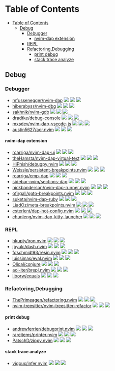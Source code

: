 # Table of Contents

- [Table of Contents](#table-of-contents)
  - [Debug](#debug)
    - [Debugger](#debugger)
      - [nvim-dap extension](#nvim-dap-extension)
    - [REPL](#repl)
    - [Refactoring,Debugging](#refactoringdebugging)
      - [print debug](#print-debug)
      - [stack trace analyze](#stack-trace-analyze)

## Debug

### Debugger

- [mfussenegger/nvim-dap](https://github.com/mfussenegger/nvim-dap) ![](https://img.shields.io/github/stars/mfussenegger/nvim-dap) ![](https://img.shields.io/github/last-commit/mfussenegger/nvim-dap) ![](https://img.shields.io/github/commit-activity/y/mfussenegger/nvim-dap)
- [hiberabyss/nvim-dbg](https://github.com/hiberabyss/nvim-dbg) ![](https://img.shields.io/github/stars/hiberabyss/nvim-dbg) ![](https://img.shields.io/github/last-commit/hiberabyss/nvim-dbg) ![](https://img.shields.io/github/commit-activity/y/hiberabyss/nvim-dbg)
- [sakhnik/nvim-gdb](https://github.com/sakhnik/nvim-gdb) ![](https://img.shields.io/github/stars/sakhnik/nvim-gdb) ![](https://img.shields.io/github/last-commit/sakhnik/nvim-gdb) ![](https://img.shields.io/github/commit-activity/y/sakhnik/nvim-gdb)
- [dradtke/debug-console](https://github.com/dradtke/debug-console) ![](https://img.shields.io/github/stars/dradtke/debug-console) ![](https://img.shields.io/github/last-commit/dradtke/debug-console) ![](https://img.shields.io/github/commit-activity/y/dradtke/debug-console)
- [mxsdev/nvim-dap-vscode-js](https://github.com/mxsdev/nvim-dap-vscode-js) ![](https://img.shields.io/github/stars/mxsdev/nvim-dap-vscode-js) ![](https://img.shields.io/github/last-commit/mxsdev/nvim-dap-vscode-js) ![](https://img.shields.io/github/commit-activity/y/mxsdev/nvim-dap-vscode-js)
- [austin5627/acr.nvim](https://github.com/austin5627/acr.nvim) ![](https://img.shields.io/github/stars/austin5627/acr.nvim) ![](https://img.shields.io/github/last-commit/austin5627/acr.nvim) ![](https://img.shields.io/github/commit-activity/y/austin5627/acr.nvim)

#### nvim-dap extension

- [rcarriga/nvim-dap-ui](https://github.com/rcarriga/nvim-dap-ui) ![](https://img.shields.io/github/stars/rcarriga/nvim-dap-ui) ![](https://img.shields.io/github/last-commit/rcarriga/nvim-dap-ui) ![](https://img.shields.io/github/commit-activity/y/rcarriga/nvim-dap-ui)
- [theHamsta/nvim-dap-virtual-text](https://github.com/theHamsta/nvim-dap-virtual-text) ![](https://img.shields.io/github/stars/theHamsta/nvim-dap-virtual-text) ![](https://img.shields.io/github/last-commit/theHamsta/nvim-dap-virtual-text) ![](https://img.shields.io/github/commit-activity/y/theHamsta/nvim-dap-virtual-text)
- [HiPhish/debugpy.nvim](https://github.com/HiPhish/debugpy.nvim) ![](https://img.shields.io/github/stars/HiPhish/debugpy.nvim) ![](https://img.shields.io/github/last-commit/HiPhish/debugpy.nvim) ![](https://img.shields.io/github/commit-activity/y/HiPhish/debugpy.nvim)
- [Weissle/persistent-breakpoints.nvim](https://github.com/Weissle/persistent-breakpoints.nvim) ![](https://img.shields.io/github/stars/Weissle/persistent-breakpoints.nvim) ![](https://img.shields.io/github/last-commit/Weissle/persistent-breakpoints.nvim) ![](https://img.shields.io/github/commit-activity/y/Weissle/persistent-breakpoints.nvim)
- [rcarriga/cmp-dap](https://github.com/rcarriga/cmp-dap) ![](https://img.shields.io/github/stars/rcarriga/cmp-dap) ![](https://img.shields.io/github/last-commit/rcarriga/cmp-dap) ![](https://img.shields.io/github/commit-activity/y/rcarriga/cmp-dap)
- [sidebar-nvim/sections-dap](https://github.com/sidebar-nvim/sections-dap) ![](https://img.shields.io/github/stars/sidebar-nvim/sections-dap) ![](https://img.shields.io/github/last-commit/sidebar-nvim/sections-dap) ![](https://img.shields.io/github/commit-activity/y/sidebar-nvim/sections-dap)
- [nickbanderson/nvim-dap-runner.nvim](https://github.com/nickbanderson/nvim-dap-runner.nvim) ![](https://img.shields.io/github/stars/nickbanderson/nvim-dap-runner.nvim) ![](https://img.shields.io/github/last-commit/nickbanderson/nvim-dap-runner.nvim) ![](https://img.shields.io/github/commit-activity/y/nickbanderson/nvim-dap-runner.nvim)
- [ofirgall/goto-breakpoints.nvim](https://github.com/ofirgall/goto-breakpoints.nvim) ![](https://img.shields.io/github/stars/ofirgall/goto-breakpoints.nvim) ![](https://img.shields.io/github/last-commit/ofirgall/goto-breakpoints.nvim) ![](https://img.shields.io/github/commit-activity/y/ofirgall/goto-breakpoints.nvim)
- [suketa/nvim-dap-ruby](https://github.com/suketa/nvim-dap-ruby) ![](https://img.shields.io/github/stars/suketa/nvim-dap-ruby) ![](https://img.shields.io/github/last-commit/suketa/nvim-dap-ruby) ![](https://img.shields.io/github/commit-activity/y/suketa/nvim-dap-ruby)
- [LiadOz/meta-breakpoints.nvim](https://github.com/LiadOz/meta-breakpoints.nvim) ![](https://img.shields.io/github/stars/LiadOz/meta-breakpoints.nvim) ![](https://img.shields.io/github/last-commit/LiadOz/meta-breakpoints.nvim) ![](https://img.shields.io/github/commit-activity/y/LiadOz/meta-breakpoints.nvim)
- [csterlent/dap-hot-config.nvim](https://github.com/csterlent/dap-hot-config.nvim) ![](https://img.shields.io/github/stars/csterlent/dap-hot-config.nvim) ![](https://img.shields.io/github/last-commit/csterlent/dap-hot-config.nvim) ![](https://img.shields.io/github/commit-activity/y/csterlent/dap-hot-config.nvim)
- [chunleng/nvim-dap-kitty-launcher](https://github.com/chunleng/nvim-dap-kitty-launcher) ![](https://img.shields.io/github/stars/chunleng/nvim-dap-kitty-launcher) ![](https://img.shields.io/github/last-commit/chunleng/nvim-dap-kitty-launcher) ![](https://img.shields.io/github/commit-activity/y/chunleng/nvim-dap-kitty-launcher)

### REPL

- [hkupty/iron.nvim](https://github.com/hkupty/iron.nvim) ![](https://img.shields.io/github/stars/hkupty/iron.nvim) ![](https://img.shields.io/github/last-commit/hkupty/iron.nvim) ![](https://img.shields.io/github/commit-activity/y/hkupty/iron.nvim)
- [jbyuki/dash.nvim](https://github.com/jbyuki/dash.nvim) ![](https://img.shields.io/github/stars/jbyuki/dash.nvim) ![](https://img.shields.io/github/last-commit/jbyuki/dash.nvim) ![](https://img.shields.io/github/commit-activity/y/jbyuki/dash.nvim)
- [fdschmidt93/resin.nvim](https://github.com/fdschmidt93/resin.nvim) ![](https://img.shields.io/github/stars/fdschmidt93/resin.nvim) ![](https://img.shields.io/github/last-commit/fdschmidt93/resin.nvim) ![](https://img.shields.io/github/commit-activity/y/fdschmidt93/resin.nvim)
- [luissimas/eval.nvim](https://github.com/luissimas/eval.nvim) ![](https://img.shields.io/github/stars/luissimas/eval.nvim) ![](https://img.shields.io/github/last-commit/luissimas/eval.nvim) ![](https://img.shields.io/github/commit-activity/y/luissimas/eval.nvim)
- [Olical/conjure](https://github.com/Olical/conjure) ![](https://img.shields.io/github/stars/Olical/conjure) ![](https://img.shields.io/github/last-commit/Olical/conjure) ![](https://img.shields.io/github/commit-activity/y/Olical/conjure)
- [aoi-iter/brepl.nvim](https://github.com/aoi-iter/brepl.nvim) ![](https://img.shields.io/github/stars/aoi-iter/brepl.nvim) ![](https://img.shields.io/github/last-commit/aoi-iter/brepl.nvim) ![](https://img.shields.io/github/commit-activity/y/aoi-iter/brepl.nvim)
- [liborw/equals](https://github.com/liborw/equals) ![](https://img.shields.io/github/stars/liborw/equals) ![](https://img.shields.io/github/last-commit/liborw/equals) ![](https://img.shields.io/github/commit-activity/y/liborw/equals)

### Refactoring,Debugging

- [ThePrimeagen/refactoring.nvim](https://github.com/ThePrimeagen/refactoring.nvim) ![](https://img.shields.io/github/stars/ThePrimeagen/refactoring.nvim) ![](https://img.shields.io/github/last-commit/ThePrimeagen/refactoring.nvim) ![](https://img.shields.io/github/commit-activity/y/ThePrimeagen/refactoring.nvim)
- [nvim-treesitter/nvim-treesitter-refactor](https://github.com/nvim-treesitter/nvim-treesitter-refactor) ![](https://img.shields.io/github/stars/nvim-treesitter/nvim-treesitter-refactor) ![](https://img.shields.io/github/last-commit/nvim-treesitter/nvim-treesitter-refactor) ![](https://img.shields.io/github/commit-activity/y/nvim-treesitter/nvim-treesitter-refactor)

#### print debug

- [andrewferrier/debugprint.nvim](https://github.com/andrewferrier/debugprint.nvim) ![](https://img.shields.io/github/stars/andrewferrier/debugprint.nvim) ![](https://img.shields.io/github/last-commit/andrewferrier/debugprint.nvim) ![](https://img.shields.io/github/commit-activity/y/andrewferrier/debugprint.nvim)
- [rareitems/printer.nvim](https://github.com/rareitems/printer.nvim) ![](https://img.shields.io/github/stars/rareitems/printer.nvim) ![](https://img.shields.io/github/last-commit/rareitems/printer.nvim) ![](https://img.shields.io/github/commit-activity/y/rareitems/printer.nvim)
- [PatschD/zippy.nvim](https://github.com/PatschD/zippy.nvim) ![](https://img.shields.io/github/stars/PatschD/zippy.nvim) ![](https://img.shields.io/github/last-commit/PatschD/zippy.nvim) ![](https://img.shields.io/github/commit-activity/y/PatschD/zippy.nvim)

#### stack trace analyze

- [vigoux/infer.nvim](https://github.com/vigoux/infer.nvim) ![](https://img.shields.io/github/stars/vigoux/infer.nvim) ![](https://img.shields.io/github/last-commit/vigoux/infer.nvim) ![](https://img.shields.io/github/commit-activity/y/vigoux/infer.nvim)
